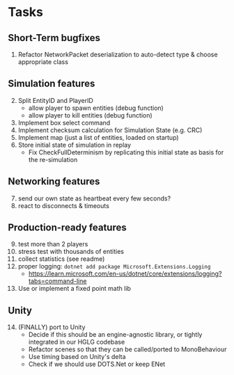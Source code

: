 # Tasks

## Short-Term bugfixes
1. Refactor NetworkPacket deserialization to auto-detect type & choose appropriate class

## Simulation features
2. Split EntityID and PlayerID
   - allow player to spawn entities (debug function)
   - allow player to kill entities (debug function)
3. Implement box select command
4. Implement checksum calculation for Simulation State (e.g. CRC)
5. Implement map (just a list of entities, loaded on startup)
6. Store initial state of simulation in replay
   - Fix CheckFullDeterminism by replicating this initial state as basis for the re-simulation

## Networking features
7. send our own state as heartbeat every few seconds?
8. react to disconnects & timeouts

## Production-ready features
9. test more than 2 players
10. stress test with thousands of entities
11. collect statistics (see readme)
12. proper logging: `dotnet add package Microsoft.Extensions.Logging`
    - https://learn.microsoft.com/en-us/dotnet/core/extensions/logging?tabs=command-line
13. Use or implement a fixed point math lib

## Unity
14. (FINALLY) port to Unity
    - Decide if this should be an engine-agnostic library, or tightly integrated in our HGLG codebase
    - Refactor scenes so that they can be called/ported to MonoBehaviour
    - Use timing based on Unity's delta
    - Check if we should use DOTS.Net or keep ENet